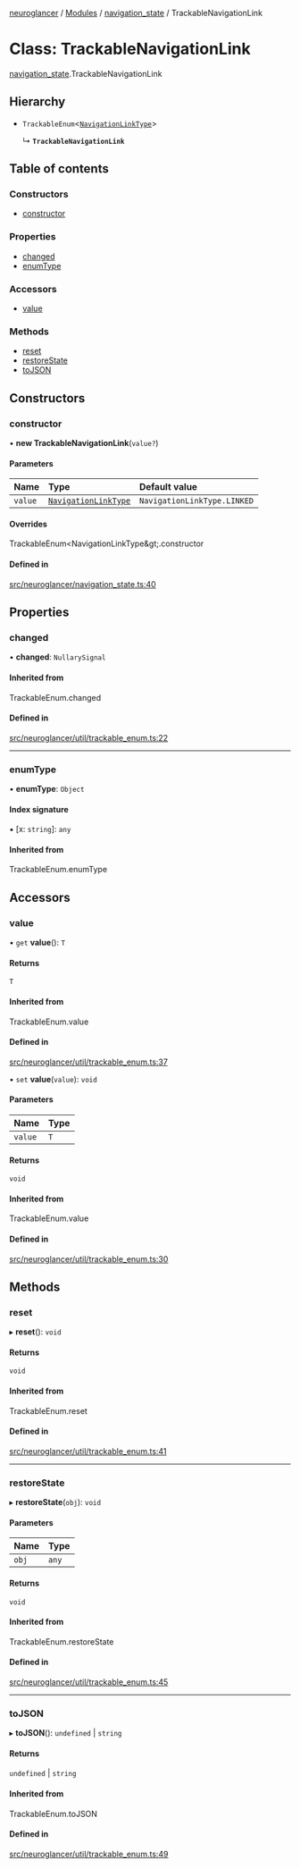 [neuroglancer](../README.md) / [Modules](../modules.md) / [navigation\_state](../modules/navigation_state.md) / TrackableNavigationLink

# Class: TrackableNavigationLink

[navigation_state](../modules/navigation_state.md).TrackableNavigationLink

## Hierarchy

- `TrackableEnum`<[`NavigationLinkType`](../enums/navigation_state.NavigationLinkType.md)\>

  ↳ **`TrackableNavigationLink`**

## Table of contents

### Constructors

- [constructor](navigation_state.TrackableNavigationLink.md#constructor)

### Properties

- [changed](navigation_state.TrackableNavigationLink.md#changed)
- [enumType](navigation_state.TrackableNavigationLink.md#enumtype)

### Accessors

- [value](navigation_state.TrackableNavigationLink.md#value)

### Methods

- [reset](navigation_state.TrackableNavigationLink.md#reset)
- [restoreState](navigation_state.TrackableNavigationLink.md#restorestate)
- [toJSON](navigation_state.TrackableNavigationLink.md#tojson)

## Constructors

### constructor

• **new TrackableNavigationLink**(`value?`)

#### Parameters

| Name | Type | Default value |
| :------ | :------ | :------ |
| `value` | [`NavigationLinkType`](../enums/navigation_state.NavigationLinkType.md) | `NavigationLinkType.LINKED` |

#### Overrides

TrackableEnum&lt;NavigationLinkType\&gt;.constructor

#### Defined in

[src/neuroglancer/navigation_state.ts:40](https://github.com/ActiveBrainAtlas2/neuroglancer/blob/8fef58ad/src/neuroglancer/navigation_state.ts#L40)

## Properties

### changed

• **changed**: `NullarySignal`

#### Inherited from

TrackableEnum.changed

#### Defined in

[src/neuroglancer/util/trackable_enum.ts:22](https://github.com/ActiveBrainAtlas2/neuroglancer/blob/8fef58ad/src/neuroglancer/util/trackable_enum.ts#L22)

___

### enumType

• **enumType**: `Object`

#### Index signature

▪ [x: `string`]: `any`

#### Inherited from

TrackableEnum.enumType

## Accessors

### value

• `get` **value**(): `T`

#### Returns

`T`

#### Inherited from

TrackableEnum.value

#### Defined in

[src/neuroglancer/util/trackable_enum.ts:37](https://github.com/ActiveBrainAtlas2/neuroglancer/blob/8fef58ad/src/neuroglancer/util/trackable_enum.ts#L37)

• `set` **value**(`value`): `void`

#### Parameters

| Name | Type |
| :------ | :------ |
| `value` | `T` |

#### Returns

`void`

#### Inherited from

TrackableEnum.value

#### Defined in

[src/neuroglancer/util/trackable_enum.ts:30](https://github.com/ActiveBrainAtlas2/neuroglancer/blob/8fef58ad/src/neuroglancer/util/trackable_enum.ts#L30)

## Methods

### reset

▸ **reset**(): `void`

#### Returns

`void`

#### Inherited from

TrackableEnum.reset

#### Defined in

[src/neuroglancer/util/trackable_enum.ts:41](https://github.com/ActiveBrainAtlas2/neuroglancer/blob/8fef58ad/src/neuroglancer/util/trackable_enum.ts#L41)

___

### restoreState

▸ **restoreState**(`obj`): `void`

#### Parameters

| Name | Type |
| :------ | :------ |
| `obj` | `any` |

#### Returns

`void`

#### Inherited from

TrackableEnum.restoreState

#### Defined in

[src/neuroglancer/util/trackable_enum.ts:45](https://github.com/ActiveBrainAtlas2/neuroglancer/blob/8fef58ad/src/neuroglancer/util/trackable_enum.ts#L45)

___

### toJSON

▸ **toJSON**(): `undefined` \| `string`

#### Returns

`undefined` \| `string`

#### Inherited from

TrackableEnum.toJSON

#### Defined in

[src/neuroglancer/util/trackable_enum.ts:49](https://github.com/ActiveBrainAtlas2/neuroglancer/blob/8fef58ad/src/neuroglancer/util/trackable_enum.ts#L49)
